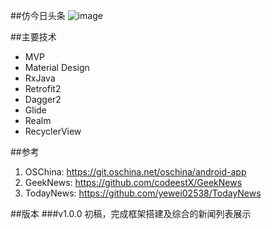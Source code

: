 ##仿今日头条
 ![image](https://github.com/hello2mao/Focus/raw/master/captures/device-2017-03-12-210517.png)

##主要技术
* MVP
* Material Design
* RxJava
* Retrofit2
* Dagger2
* Glide
* Realm
* RecyclerView

##参考
1. OSChina: https://git.oschina.net/oschina/android-app
2. GeekNews: https://github.com/codeestX/GeekNews
3. TodayNews: https://github.com/yewei02538/TodayNews

##版本
###v1.0.0
初稿，完成框架搭建及综合的新闻列表展示